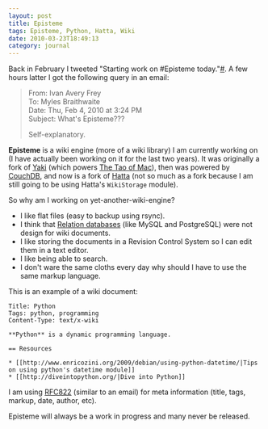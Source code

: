 ```yaml
---
layout: post
title: Episteme
tags: Episteme, Python, Hatta, Wiki
date: 2010-03-23T18:49:13
category: journal
---
```


Back in February I tweeted "Starting work on #Episteme today."[#](http://twitter.com/mylesb/status/8635677939 "Tweet on 4th Feb 2010 at 10:17 AM"). A few hours latter I got the following query in an email:

> From: Ivan Avery Frey<br>
> To: Myles Braithwaite<br>
> Date: Thu, Feb 4, 2010 at 3:24 PM<br>
> Subject: What's Episteme???
>
> Self-explanatory.

**Episteme** is a wiki engine (more of a wiki library) I am currently working on (I have actually been working on it for the last two years). It was originally a fork of [Yaki](http://code.google.com/p/yaki/) (which powers [The Tao of Mac](http://the.taoofmac.com/)), then was powered by [CouchDB](http://couchdb.apache.org/), and now is a fork of [Hatta](http://hatta.sheep.art.pl/) (not so much as a fork because I am still going to be using Hatta's `WikiStorage` module).

So why am I working on yet-another-wiki-engine?

* I like flat files (easy to backup using rsync).
 * I think that [Relation databases](http://en.wikipedia.org/wiki/Relational_database_management_system) (like MySQL and PostgreSQL) were not design for wiki documents.
 * I like storing the documents in a Revision Control System so I can edit them in a text editor.
* I like being able to search.
* I don't ware the same cloths every day why should I have to use the same markup language.

This is an example of a wiki document:

	Title: Python
	Tags: python, programming
	Content-Type: text/x-wiki
	
	**Python** is a dynamic programming language.
	
	== Resources
	
	* [[http://www.enricozini.org/2009/debian/using-python-datetime/|Tips on using python's datetime module]]
	* [[http://diveintopython.org/|Dive into Python]]

I am using [RFC822](http://www.w3.org/Protocols/rfc822/) (similar to an email) for meta information (title, tags, markup, date, author, etc).

Episteme will always be a work in progress and many never be released.